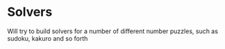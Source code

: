 # Solvers
Will try to build solvers for a number of different number puzzles, such as sudoku, kakuro and so forth
